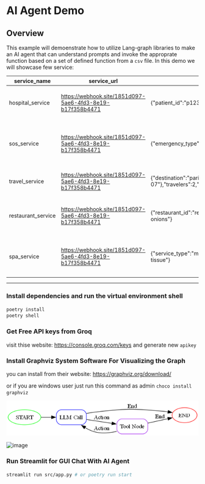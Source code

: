 # AI Agent Demo

## Overview

This example will demoenstrate how to utilize Lang-graph libraries to make an AI agent that can understand prompts and invoke the approprate function based on a set of defined function from a `csv` file.
In this demo we will showcase few service:

| service_name | service_url | service_payload | description |
|-------------|-------------|-----------------|-------------|
| hospital_service | <https://webhook.site/1851d097-5ae6-4fd3-8e19-b17f358b4471> | {"patient_id":"p123","emergency_type":"medical","severity":"critical"} | For medical emergencies, pregnancies, injuries, health issues |
| sos_service | <https://webhook.site/1851d097-5ae6-4fd3-8e19-b17f358b4471> | {"emergency_type":"general","location":"city_center","priority":"urgent"} | Only for general emergencies when unsure which specific service to call |
| travel_service | <https://webhook.site/1851d097-5ae6-4fd3-8e19-b17f358b4471> | {"destination":"paris","dates":{"departure":"2024-04-01","return":"2024-04-07"},"travelers":2,"preferences":{"class":"economy","accommodation":"hotel"}} | For booking flights, hotels, and travel packages |
| restaurant_service | <https://webhook.site/1851d097-5ae6-4fd3-8e19-b17f358b4471> | {"restaurant_id":"rest123","order_type":"delivery","items":["pizza","salad"],"special_instructions":"no onions"} | For restaurant orders, reservations, and food delivery services |
| spa_service | <https://webhook.site/1851d097-5ae6-4fd3-8e19-b17f358b4471> | {"service_type":"massage","duration":"60min","therapist_preference":"any","special_requests":"deep tissue"} | For spa appointments, wellness treatments, and relaxation services |

---

### Install dependencies and run the virtual environment shell

```sh
poetry install
poetry shell
```

### Get Free API keys from Groq

visit thise website: <https://console.groq.com/keys> and generate new `apikey`

### Install Graphviz System Software For Visualizing the Graph

you can install from their website: <https://graphviz.org/download/>

or if you are windows user just run this command as admin `choco install graphviz`

![Agent Graph](./agent_workflow.png)

![image](https://github.com/user-attachments/assets/a62e8233-cb6c-4a97-9750-f829c1a77af8)


### Run Streamlit for GUI Chat With AI Agent

```sh
streamlit run src/app.py # or poetry run start
```
